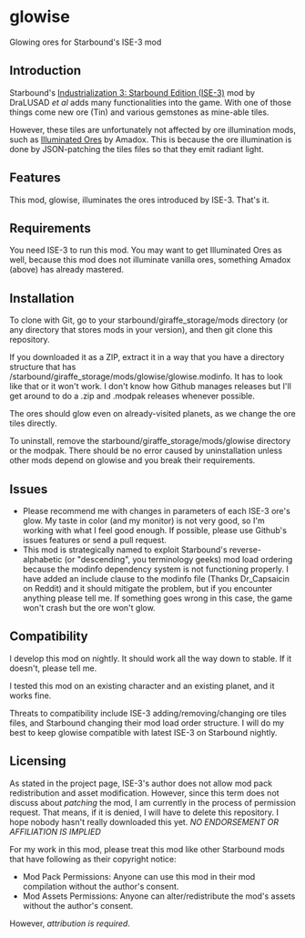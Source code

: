 # glowise
Glowing ores for Starbound's ISE-3 mod

Introduction
------------

Starbound's [Industrialization 3: Starbound Edition (ISE-3)](http://community.playstarbound.com/index.php?resources/industrilization-3-starbound-edition-ise-3.2531/) mod by DraLUSAD _et al_ adds many functionalities into the game.
With one of those things come new ore (Tin) and various gemstones as mine-able tiles.

However, these tiles are unfortunately not affected by ore illumination mods, such as [Illuminated Ores](http://community.playstarbound.com/index.php?resources/illuminated-ores.2429/) by Amadox. This is because the ore illumination is done by JSON-patching the tiles files so that they emit radiant light.

Features
--------

This mod, glowise, illuminates the ores introduced by ISE-3. That's it.

Requirements
------------

You need ISE-3 to run this mod. You may want to get Illuminated Ores as well, because this mod does not illuminate vanilla ores, something Amadox (above) has already mastered.

Installation
------------

To clone with Git, go to your starbound/giraffe_storage/mods directory (or any directory that stores mods in your version), and then git clone this repository.

If you downloaded it as a ZIP, extract it in a way that you have a directory structure that has /starbound/giraffe_storage/mods/glowise/glowise.modinfo. It has to look like that or it won't work. I don't know how Github manages releases but I'll get around to do a .zip and .modpak releases whenever possible.

The ores should glow even on already-visited planets, as we change the ore tiles directly.

To uninstall, remove the starbound/giraffe_storage/mods/glowise directory or the modpak. There should be no error caused by uninstallation unless other mods depend on glowise and you break their requirements.

Issues
------

* Please recommend me with changes in parameters of each ISE-3 ore's glow. My taste in color (and my monitor) is not very good, so I'm working with what I feel good enough. If possible, please use Github's issues features or send a pull request.
* This mod is strategically named to exploit Starbound's reverse-alphabetic (or "descending", you terminology geeks) mod load ordering because the modinfo dependency system is not functioning properly. I have added an include clause to the modinfo file (Thanks Dr_Capsaicin on Reddit) and it should mitigate the problem, but if you encounter anything please tell me. If something goes wrong in this case, the game won't crash but the ore won't glow.

Compatibility
-------------

I develop this mod on nightly. It should work all the way down to stable. If it doesn't, please tell me.

I tested this mod on an existing character and an existing planet, and it works fine.

Threats to compatibility include ISE-3 adding/removing/changing ore tiles files, and Starbound changing their mod load order structure. I will do my best to keep glowise compatible with latest ISE-3 on Starbound nightly.

Licensing
---------

As stated in the project page, ISE-3's author does not allow mod pack redistribution and asset modification. However, since this term does not discuss about *patching* the mod, I am currently in the process of permission request. That means, if it is denied, I will have to delete this repository. I hope nobody hasn't really downloaded this yet. *NO ENDORSEMENT OR AFFILIATION IS IMPLIED*

For my work in this mod, please treat this mod like other Starbound mods that have following as their copyright notice:

* Mod Pack Permissions: Anyone can use this mod in their mod compilation without the author's consent.
* Mod Assets Permissions: Anyone can alter/redistribute the mod's assets without the author's consent.

However, *attribution is required*.
